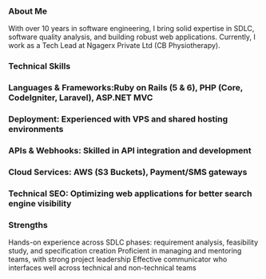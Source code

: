 ### About Me

With over 10 years in software engineering, I bring solid expertise in SDLC, software quality analysis, and building robust web applications. Currently, I work as a Tech Lead at Ngagerx Private Ltd (CB Physiotherapy).

### Technical Skills

### Languages & Frameworks:Ruby on Rails (5 & 6), PHP (Core, CodeIgniter, Laravel), ASP.NET MVC
### Deployment: Experienced with VPS and shared hosting environments
### APIs & Webhooks: Skilled in API integration and development
### Cloud Services: AWS (S3 Buckets), Payment/SMS gateways
### Technical SEO: Optimizing web applications for better search engine visibility
### Strengths

Hands-on experience across SDLC phases: requirement analysis, feasibility study, and specification creation
Proficient in managing and mentoring teams, with strong project leadership
Effective communicator who interfaces well across technical and non-technical teams

